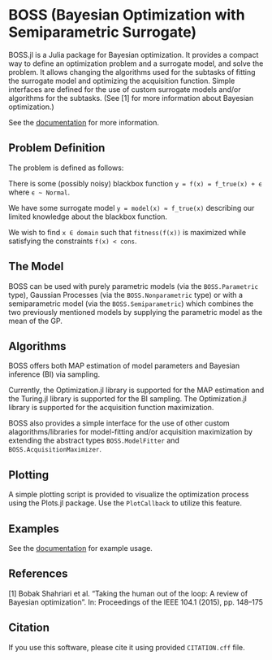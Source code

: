 # BOSS (Bayesian Optimization with Semiparametric Surrogate)

BOSS.jl is a Julia package for Bayesian optimization. It provides a compact way to define an optimization problem and a surrogate model, and solve the problem. It allows changing the algorithms used for the subtasks of fitting the surrogate model and optimizing the acquisition function. Simple interfaces are defined for the use of custom surrogate models and/or algorithms for the subtasks. (See [1] for more information about Bayesian optimization.)

See the [documentation](https://soldasim.github.io/BOSS.jl/) for more information.

## Problem Definition

The problem is defined as follows:

There is some (possibly noisy) blackbox function `y = f(x) = f_true(x) + ϵ` where `ϵ ~ Normal`.

We have some surrogate model `y = model(x) ≈ f_true(x)` describing our limited knowledge about the blackbox function.

We wish to find `x ∈ domain` such that `fitness(f(x))` is maximized while satisfying the constraints `f(x) < cons`.

## The Model

BOSS can be used with purely parametric models (via the `BOSS.Parametric` type), Gaussian Processes (via the `BOSS.Nonparametric` type) or with a semiparametric model (via the `BOSS.Semiparametric`) which combines the two previously mentioned models by supplying the parametric model as the mean of the GP.

## Algorithms

BOSS offers both MAP estimation of model parameters and Bayesian inference (BI) via sampling. 

Currently, the Optimization.jl library is supported for the MAP estimation and the Turing.jl library is supported for the BI sampling. The Optimization.jl library is supported for the acquisition function maximization.

BOSS also provides a simple interface for the use of other custom alagorithms/libraries for model-fitting and/or acquisition maximization by extending the abstract types `BOSS.ModelFitter` and `BOSS.AcquisitionMaximizer`.

## Plotting

A simple plotting script is provided to visualize the optimization process using the Plots.jl package. Use the `PlotCallback` to utilize this feature.

## Examples

See the [documentation](https://soldasim.github.io/BOSS.jl/dev/example/) for example usage.

## References

[1] Bobak Shahriari et al. “Taking the human out of the loop: A review of Bayesian
optimization”. In: Proceedings of the IEEE 104.1 (2015), pp. 148–175

## Citation

If you use this software, please cite it using provided `CITATION.cff` file.
